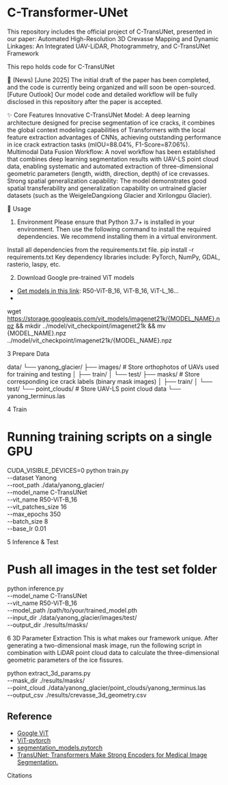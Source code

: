 # C-Transformer-UNet
This repository includes the official project of C-TransUNet, presented in our paper: Automated High-Resolution 3D Crevasse Mapping and Dynamic Linkages: An Integrated UAV-LiDAR, Photogrammetry, and C-TransUNet Framework

This repo holds code for C-TransUNet

📰 (News)
[June 2025] The initial draft of the paper has been completed, and the code is currently being organized and will soon be open-sourced.
[Future Outlook] Our model code and detailed workflow will be fully disclosed in this repository after the paper is accepted.

✨ Core Features
Innovative C-TransUNet Model: A deep learning architecture designed for precise segmentation of ice cracks, it combines the global context modeling capabilities of Transformers with the local feature extraction advantages of CNNs, achieving outstanding performance in ice crack extraction tasks (mIOU=88.04%, F1-Score=87.06%).
Multimodal Data Fusion Workflow: A novel workflow has been established that combines deep learning segmentation results with UAV-LS point cloud data, enabling systematic and automated extraction of three-dimensional geometric parameters (length, width, direction, depth) of ice crevasses.
Strong spatial generalization capability: The model demonstrates good spatial transferability and generalization capability on untrained glacier datasets (such as the WeigeleDangxiong Glacier and Xirilongpu Glacier).

🚀 Usage
1. Environment
Please ensure that Python 3.7+ is installed in your environment. Then use the following command to install the required dependencies.
We recommend installing them in a virtual environment.

Install all dependencies from the requirements.txt file.
pip install -r requirements.txt
Key dependency libraries include: PyTorch, NumPy, GDAL, rasterio, laspy, etc.

2. Download Google pre-trained ViT models
* [Get models in this link](https://console.cloud.google.com/storage/vit_models/): R50-ViT-B_16, ViT-B_16, ViT-L_16...
* 
wget https://storage.googleapis.com/vit_models/imagenet21k/{MODEL_NAME}.npz &&
mkdir ../model/vit_checkpoint/imagenet21k &&
mv {MODEL_NAME}.npz ../model/vit_checkpoint/imagenet21k/{MODEL_NAME}.npz

3 Prepare Data

data/
└── yanong_glacier/
    ├── images/           # Store orthophotos of UAVs used for training and testing
    │   ├── train/
    │   └── test/
    ├── masks/            # Store corresponding ice crack labels (binary mask images)
    │   ├── train/
    │   └── test/
    └── point_clouds/     # Store UAV-LS point cloud data
        └── yanong_terminus.las

4 Train
# Running training scripts on a single GPU
CUDA_VISIBLE_DEVICES=0 python train.py \
    --dataset Yanong \
    --root_path ./data/yanong_glacier/ \
    --model_name C-TransUNet \
    --vit_name R50-ViT-B_16 \
    --vit_patches_size 16 \
    --max_epochs 350 \
    --batch_size 8 \
    --base_lr 0.01

5 Inference & Test

# Push all images in the test set folder
python inference.py \
    --model_name C-TransUNet \
    --vit_name R50-ViT-B_16 \
    --model_path /path/to/your/trained_model.pth \
    --input_dir ./data/yanong_glacier/images/test/ \
    --output_dir ./results/masks/

6 3D Parameter Extraction
This is what makes our framework unique.
After generating a two-dimensional mask image, run the following script in combination with LiDAR point cloud data to calculate the three-dimensional geometric parameters of the ice fissures.

python extract_3d_params.py \
    --mask_dir ./results/masks/ \
    --point_cloud ./data/yanong_glacier/point_clouds/yanong_terminus.las \
    --output_csv ./results/crevasse_3d_geometry.csv
    

## Reference
* [Google ViT](https://github.com/google-research/vision_transformer)
* [ViT-pytorch](https://github.com/jeonsworld/ViT-pytorch)
* [segmentation_models.pytorch](https://github.com/qubvel/segmentation_models.pytorch)
* [ TransUNet: Transformers Make Strong Encoders for Medical Image Segmentation.](https://github.com/Beckschen)

Citations
